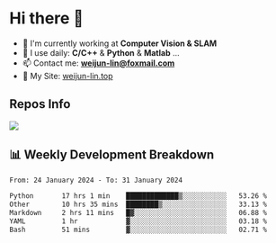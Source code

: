 # Hi there 👋

<!--
**Weijun-Lin/Weijun-Lin** is a ✨ _special_ ✨ repository because its `README.md` (this file) appears on your GitHub profile.

Here are some ideas to get you started:

- 🔭 I’m currently working on ...
- 🌱 I’m currently learning ...
- 👯 I’m looking to collaborate on ...
- 🤔 I’m looking for help with ...
- 💬 Ask me about ...
- 📫 How to reach me: ...
- 😄 Pronouns: ...
- ⚡ Fun fact: ...
-->

- 🏢 I'm currently working at **Computer Vision & SLAM**
- 🚀 I use daily: **C/C++** & **Python** & **Matlab** ...
- 📫 Contact me: **weijun-lin@foxmail.com**
- 🔗 My Site: [weijun-lin.top](https://weijun-lin.top/)

  

## Repos Info
![](https://github-readme-stats.vercel.app/api?username=Weijun-Lin&theme=cobalt)

## 📊 Weekly Development Breakdown

<!--START_SECTION:waka-->

```txt
From: 24 January 2024 - To: 31 January 2024

Python       17 hrs 1 min    █████████████▒░░░░░░░░░░░   53.26 %
Other        10 hrs 35 mins  ████████▒░░░░░░░░░░░░░░░░   33.13 %
Markdown     2 hrs 11 mins   █▓░░░░░░░░░░░░░░░░░░░░░░░   06.88 %
YAML         1 hr            ▓░░░░░░░░░░░░░░░░░░░░░░░░   03.18 %
Bash         51 mins         ▓░░░░░░░░░░░░░░░░░░░░░░░░   02.71 %
```

<!--END_SECTION:waka-->
